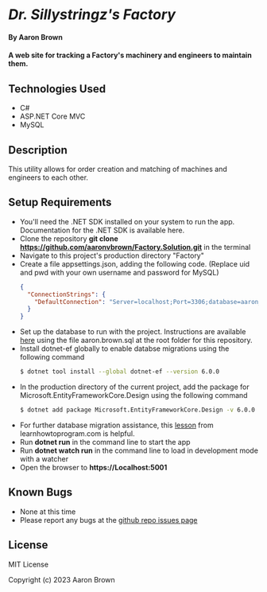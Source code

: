 
# _Dr. Sillystringz's Factory_

#### By **Aaron Brown**

#### A web site for tracking a Factory's machinery and engineers to maintain them.

## Technologies Used

* C#
* ASP.NET Core MVC
* MySQL

## Description
This utility allows for order creation and matching of machines and engineers to each other.


## Setup Requirements

* You'll need the .NET SDK installed on your system to run the app.  Documentation for the .NET SDK is available here.
* Clone the repository **git clone https://github.com/aaronvbrown/Factory.Solution.git**  in the terminal
* Navigate to this project's production directory "Factory"
* Create a file appsettings.json, adding the following code.  (Replace uid and pwd with your own username and password for MySQL)
  ```json
  {
    "ConnectionStrings": {
      "DefaultConnection": "Server=localhost;Port=3306;database=aaron_brown;uid=[your-username];pwd=[your-password];"
    }
  }
  ```
* Set up the database to run with the project.  Instructions are available [here](https://part-time-evening.learnhowtoprogram.com/c-and-net/database-basics/creating-a-test-database-exporting-and-importing-databases-with-mysql-workbench#creating-a-test-database) using the file aaron.brown.sql at the root folder for this repository.
* Install dotnet-ef globally to enable databse migrations using the following command
  ```bash
  $ dotnet tool install --global dotnet-ef --version 6.0.0
  ```
* In the production directory of the current project, add the package for Microsoft.EntityFrameworkCore.Design using the following command
  ```bash
  $ dotnet add package Microsoft.EntityFrameworkCore.Design -v 6.0.0
  ```
* For further database migration assistance, this [lesson](https://part-time-evening.learnhowtoprogram.com/c-and-net/many-to-many-relationships/code-first-development-and-migrations) from learnhowtoprogram.com is helpful.
* Run **dotnet run** in the command line to start the app
* Run **dotnet watch run** in the command line to load in development mode with a watcher
* Open the browser to **https://Localhost:5001**

## Known Bugs
* None at this time
* Please report any bugs at the [github repo issues page](https://github.com/aaronvbrown/Factory.Solution/issues)

## License
MIT License

Copyright (c) 2023 Aaron Brown